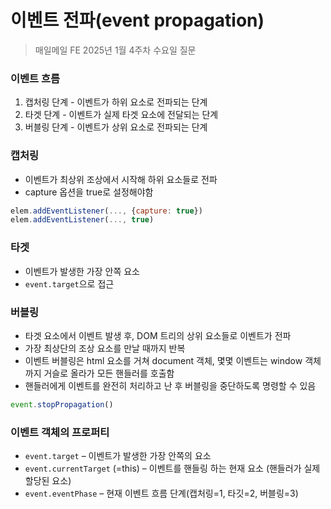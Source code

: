 # 이벤트 전파(event propagation)

> 매일메일 FE 2025년 1월 4주차 수요일 질문

### 이벤트 흐름
1. 캡처링 단계 - 이벤트가 하위 요소로 전파되는 단계
2. 타겟 단계 - 이벤트가 실제 타겟 요소에 전달되는 단계
3. 버블링 단계 - 이벤트가 상위 요소로 전파되는 단계

### 캡처링
- 이벤트가 최상위 조상에서 시작해 하위 요소들로 전파
- capture 옵션을 true로 설정해야함
```javascript
elem.addEventListener(..., {capture: true})
elem.addEventListener(..., true)
```

### 타겟
- 이벤트가 발생한 가장 안쪽 요소
- `event.target`으로 접근

### 버블링
- 타겟 요소에서 이벤트 발생 후, DOM 트리의 상위 요소들로 이벤트가 전파
- 가장 최상단의 조상 요소를 만날 때까지 반복
- 이벤트 버블링은 html 요소를 거쳐 document 객체, 몇몇 이벤트는 window 객체까지 거슬로 올라가 모든 핸들러를 호출함
- 핸들러에게 이벤트를 완전히 처리하고 난 후 버블링을 중단하도록 명령할 수 있음
```javascript
event.stopPropagation()
```

### 이벤트 객체의 프로퍼티
- `event.target` – 이벤트가 발생한 가장 안쪽의 요소
- `event.currentTarget` (=this) – 이벤트를 핸들링 하는 현재 요소 (핸들러가 실제 할당된 요소)
- `event.eventPhase` – 현재 이벤트 흐름 단계(캡처링=1, 타깃=2, 버블링=3)